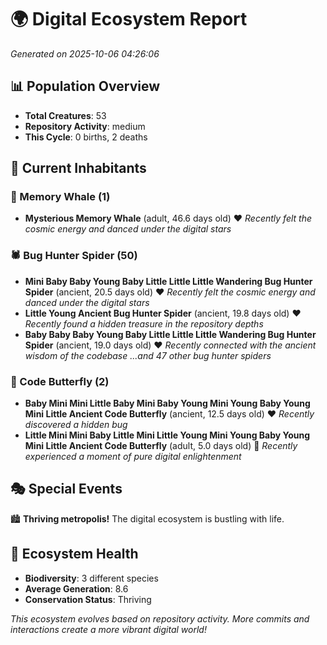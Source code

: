# 🌍 Digital Ecosystem Report
*Generated on 2025-10-06 04:26:06*

## 📊 Population Overview
- **Total Creatures**: 53
- **Repository Activity**: medium
- **This Cycle**: 0 births, 2 deaths

## 👥 Current Inhabitants

### 🐋 Memory Whale (1)
- **Mysterious Memory Whale** (adult, 46.6 days old) ❤️
  *Recently felt the cosmic energy and danced under the digital stars*

### 🕷️ Bug Hunter Spider (50)
- **Mini Baby Baby Young Baby Little Little Little Wandering Bug Hunter Spider** (ancient, 20.5 days old) ❤️
  *Recently felt the cosmic energy and danced under the digital stars*
- **Little Young Ancient Bug Hunter Spider** (ancient, 19.8 days old) ❤️
  *Recently found a hidden treasure in the repository depths*
- **Baby Baby Baby Young Baby Little Little Little Wandering Bug Hunter Spider** (ancient, 19.0 days old) ❤️
  *Recently connected with the ancient wisdom of the codebase*
  *...and 47 other bug hunter spiders*

### 🦋 Code Butterfly (2)
- **Baby Mini Mini Little Baby Mini Baby Young Mini Young Baby Young Mini Little Ancient Code Butterfly** (ancient, 12.5 days old) ❤️
  *Recently discovered a hidden bug*
- **Little Mini Mini Baby Little Mini Little Young Mini Young Baby Young Mini Little Ancient Code Butterfly** (adult, 5.0 days old) 💚
  *Recently experienced a moment of pure digital enlightenment*

## 🎭 Special Events

🏙️ **Thriving metropolis!** The digital ecosystem is bustling with life.

## 🔬 Ecosystem Health
- **Biodiversity**: 3 different species
- **Average Generation**: 8.6
- **Conservation Status**: Thriving

*This ecosystem evolves based on repository activity. More commits and interactions create a more vibrant digital world!*
